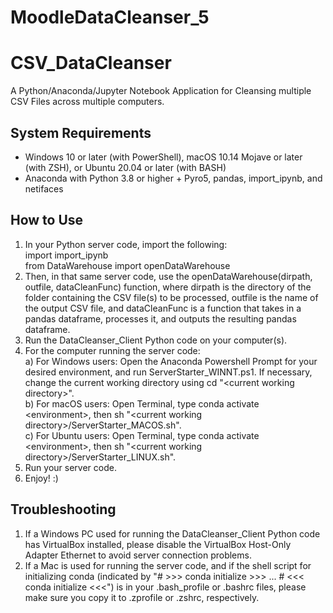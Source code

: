 # MoodleDataCleanser_5

# CSV_DataCleanser
A Python/Anaconda/Jupyter Notebook Application for Cleansing multiple CSV Files across multiple computers.

## System Requirements
- Windows 10 or later (with PowerShell), macOS 10.14 Mojave or later (with ZSH), or Ubuntu 20.04 or later (with BASH)
- Anaconda with Python 3.8 or higher + Pyro5, pandas, import_ipynb, and netifaces

## How to Use
1) In your Python server code, import the following:<br>
   import import_ipynb<br>
   from DataWarehouse import openDataWarehouse
2) Then, in that same server code, use the openDataWarehouse(dirpath, outfile, dataCleanFunc) function, where dirpath is the directory of the folder containing the CSV file(s) to be processed, outfile is the name of the output CSV file, and dataCleanFunc is a function that takes in a pandas dataframe, processes it, and outputs the resulting pandas dataframe.
3) Run the DataCleanser_Client Python code on your computer(s).
4) For the computer running the server code:<br>
   a) For Windows users: Open the Anaconda Powershell Prompt for your desired environment, and run ServerStarter_WINNT.ps1. If necessary, change the current working directory using cd "&#60;current working directory&#62;".<br>
   b) For macOS users: Open Terminal, type conda activate &#60;environment&#62;, then sh "&#60;current working directory&#62;/ServerStarter_MACOS.sh".<br>
   c) For Ubuntu users: Open Terminal, type conda activate &#60;environment&#62;, then sh "&#60;current working directory&#62;/ServerStarter_LINUX.sh".
5) Run your server code.
6) Enjoy! :)

## Troubleshooting
1) If a Windows PC used for running the DataCleanser_Client Python code has VirtualBox installed, please disable the VirtualBox Host-Only Adapter Ethernet to avoid server connection problems.
2) If a Mac is used for running the server code, and if the shell script for initializing conda (indicated by "# >>> conda initialize >>> ... # <<< conda initialize <<<") is in your .bash_profile or .bashrc files, please make sure you copy it to .zprofile or .zshrc, respectively.
   
